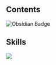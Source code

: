 ## Contents
<img src="https://img.shields.io/badge/Obsidian-%237C3AED?style=flat-square&logo=Obsidian&logoColor=white" alt="Obsidian Badge"/>


## Skills
<img src="https://img.shields.io/badge/java-007396?style=flat-square&logo=Java&logoColor=white"/>

